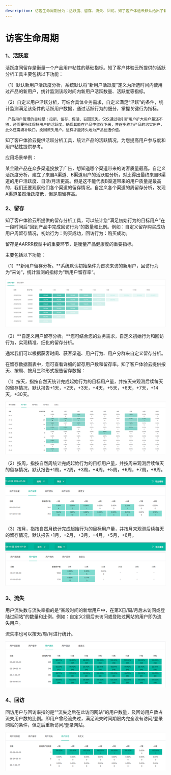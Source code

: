 ```yaml
---
description: 访客生命周期分为：活跃度、留存、流失、回访。知了客户体验云默认给出了新用户活跃度、新用户留存、新用户流失、新用户回访。您也可以根据业务情况进行自定义。
---
```


# 访客生命周期

### 1、活跃度

活跃度同留存是衡量一个产品用户粘性的基础指标。知了客户体验云所提供的活跃分析工具主要包括以下功能：

（1）默认新用户活跃度分析，系统默认将“新用户活跃度”定义为所选时间内使用过产品的新用户，统计监测该段时间内新用户活跃数量、活跃度等指标。

（2）自定义用户活跃分析，可结合具体业务需求，自定义满足“活跃”的条件，统计监测满足该条件的活跃用户数据，通过活跃行为的细分，掌握关键行为指标。

     产品用户管理的目标是：拉新、留存、促活、召回流失。仅仅通过吸引新用户扩大用户量还不够，还需要持续保持用户的活跃度，确保其能在产品中留存下来，并逐步称为产品的忠实用户，此外还需填补缺口，挽回流失用户。这样才能持久地为产品创造价值。

知了客户体验云提供活跃分析工具，统计产品的活跃情况，为您提高用户参与度和用户粘性提供参考。

应用场景举例：

某金融产品在众多渠道投放了广告，想知道哪个渠道带来的访客质量最高。自定义活跃度分析，建立了来自A渠道、B渠道用户的活跃度分析，对比得出最终来自B渠道的用户活跃度、日活/月活更高。但是这不能代表B渠道带来的用户质量是最高的，我们还要观察他们各个渠道的留存情况。自定义各个渠道的周留存分析，发现A渠道虽然活跃度低，但是周留存高。

### 2、留存

知了客户体验云所提供的留存分析工具，可以统计您“满足初始行为的目标用户”在一段时间后“回到产品中完成回访行为”的数量和比例。例如：自定义留存购买成功用户周留存情况，初始行为：购买成功，回访行为：购买成功。

   留存是AARRR模型中的重要环节，是衡量产品健康度的重要指标。

主要包括以下功能：

（1）**新用户留存分析。**系统默认初始条件为首次来访的新用户，回访行为为“来访“，统计监测的指标为“新用户留存率“。

![&#x65B0;&#x7528;&#x6237;&#x7559;&#x5B58;&#x793A;&#x4F8B;](../.gitbook/assets/ping-mu-kuai-zhao-20180927-shang-wu-10.23.29.png)

（2）**自定义用户留存分析。**您可结合您的业务需求，自定义初始行为和回访行为，实现精准、细化的留存分析。

  通常我们可以根据获客时间、获客渠道、用户行为、用户分群来自定义留存分析。

在留存数据图表中，您可查看详细的留存用户数和留存率。知了客户体验云提供按天、按周、按月三种形式报告留存数据：

（1）按天，指按自然天统计完成起始行为的目标用户量，并按天来观测后续每天的留存情况，默认报告+1天，+2天，+3天，+4天，+5天，+6天，+7天，+14天，+30天。

![&#x7528;&#x6237;&#x7559;&#x5B58;&#xFF08;&#x6309;&#x5929;&#x663E;&#x793A;&#xFF09;](../.gitbook/assets/ping-mu-kuai-zhao-20180927-shang-wu-10.19.03.png)

（2）按周，指按自然周统计完成起始行为的目标用户量，并按周来观测后续每天的留存情况，默认报告+1周，+2周，+3周，+4周，+5周，+6周，+7周，+8周。

![&#x7528;&#x6237;&#x7559;&#x5B58;&#xFF08;&#x6309;&#x5468;&#x663E;&#x793A;&#xFF09;](../.gitbook/assets/ping-mu-kuai-zhao-20180927-shang-wu-10.36.09.png)

（3）按月，指按自然月统计完成起始行为的目标用户量，并按月来观测后续每天的留存情况，默认报告+1月，+2月，+3月，+4月，+5月，+6月。

![&#x7528;&#x6237;&#x7559;&#x5B58;&#xFF08;&#x6309;&#x6708;&#x663E;&#x793A;&#xFF09;](../.gitbook/assets/ping-mu-kuai-zhao-20180927-shang-wu-10.36.29.png)

### 3、流失

用户流失数与流失率指的是“某段时间的新增用户中，在第X日/周/月后未访问或登陆过网站”的数量和比例。例如：自定义2周后未访问或登陆过网站的用户即为流失用户。

流失率也可以按天/周/月进行统计。

![&#x7528;&#x6237;&#x6D41;&#x5931;&#xFF08;&#x6309;&#x5468;&#x663E;&#x793A;&#xFF09;](../.gitbook/assets/ping-mu-kuai-zhao-20180927-shang-wu-11.24.38.png)

### 4、回访

回访用户与回访率指的是““流失之后在此访问网站“的用户数量，及回访用户数占流失用户数的比例。即用户曾经流失过，满足流失时间期限内完全没有访问/登录网站的条件，但之后重新访问/登录网站。

![&#x7528;&#x6237;&#x56DE;&#x8BBF;&#xFF08;&#x6309;&#x5468;&#x663E;&#x793A;&#xFF09;](../.gitbook/assets/ping-mu-kuai-zhao-20180927-shang-wu-11.58.18.png)

